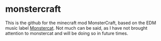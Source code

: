 monstercraft
============
This is the github for the minecraft mod MonsterCraft, based on the EDM music label [Monstercat](http://www.monstercat.com/). Not much can be said, as I have not brought attention to monstercat and will be doing so in future times.
